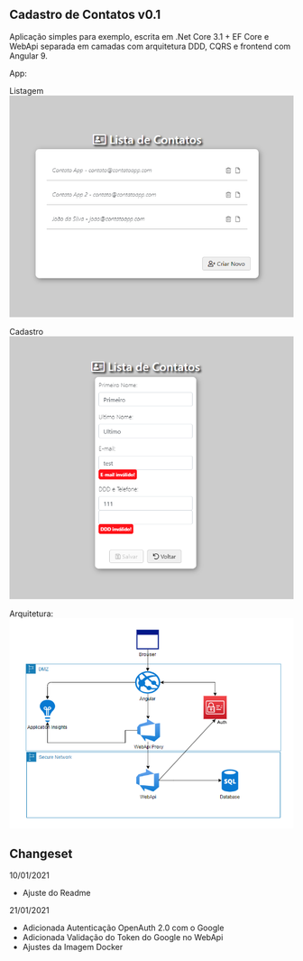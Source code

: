 Cadastro de Contatos v0.1
-----------------------------

Aplicação simples para exemplo, escrita em .Net Core 3.1 + EF Core e WebApi 
separada em camadas com arquitetura DDD, CQRS e frontend com Angular 9.

App:

Listagem
![](https://raw.githubusercontent.com/psmarques/contatoapp/main/Docs/App1.png)

Cadastro
![](https://raw.githubusercontent.com/psmarques/contatoapp/main/Docs/App2.png)


Arquitetura:
![](https://raw.githubusercontent.com/psmarques/contatoapp/main/Docs/Arquiteura.png)


Changeset
-----------------------------
10/01/2021
 - Ajuste do Readme

21/01/2021
 - Adicionada Autenticação OpenAuth 2.0 com o Google
 - Adicionada Validação do Token do Google no WebApi
 - Ajustes da Imagem Docker
 